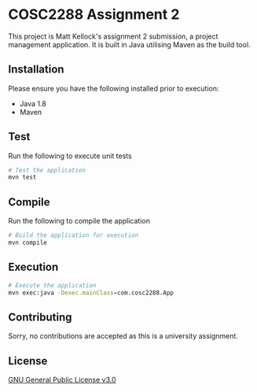 # COSC2288 Assignment 2

This project is Matt Kellock's assignment 2 submission, a project management
application.
It is built in Java utilising Maven as the build tool.

## Installation

Please ensure you have the following installed prior to execution:

- Java 1.8
- Maven

## Test

Run the following to execute unit tests

```bash
# Test the application
mvn test
```

## Compile

Run the following to compile the application

```bash
# Build the application for execution
mvn compile
```

## Execution

```bash
# Execute the application
mvn exec:java -Dexec.mainClass=com.cosc2288.App
```

## Contributing

Sorry, no contributions are accepted as this is a university assignment.

## License

[GNU General Public License v3.0](https://choosealicense.com/licenses/gpl-3.0/)
